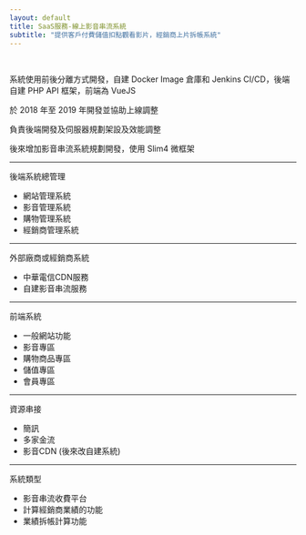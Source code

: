 ```yaml
---
layout: default
title: SaaS服務-線上影音串流系統
subtitle: "提供客戶付費儲值扣點觀看影片，經銷商上片拆帳系統"
---
```


<br>

系統使用前後分離方式開發，自建 Docker Image 倉庫和 Jenkins CI/CD，後端自建 PHP API 框架，前端為 VueJS

於 2018 年至 2019 年開發並協助上線調整

負責後端開發及伺服器規劃架設及效能調整

後來增加影音串流系統規劃開發，使用 Slim4 微框架

---

後端系統總管理
* 網站管理系統
* 影音管理系統
* 購物管理系統
* 經銷商管理系統

---

外部廠商或經銷商系統
* 中華電信CDN服務
* 自建影音串流服務

---

前端系統
* 一般網站功能
* 影音專區
* 購物商品專區
* 儲值專區
* 會員專區

---

資源串接
* 簡訊
* 多家金流
* 影音CDN (後來改自建系統)

---

系統類型

* 影音串流收費平台
* 計算經銷商業績的功能
* 業績拆帳計算功能